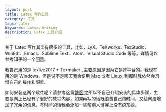 ```yaml
---
layout: post
title: Latex 写作工具
category: 工具
tags: Latex
keywords: Latex，Writing 
description: Latex 工具介绍
---
```

关于 Latex 写作其实有很多的工具，比如，LyX、TeXworks、TexStudio、WinEdt、Emacs、Sublime Text、Atom、Visual Studio Code 等等，详情可以参考知乎的一个[问题](https://www.zhihu.com/question/19954023)。

我自己用的是 texlive2017 + Texmaker , 主要原因是因为它是跨平台的。我现在用的是 Windows，但是说不定哪天我会使用 Mac 或者 Linux, 到那时我依然会习惯自己的操作和配置。

如何安装这两个软件呢？请参考这篇[博客](http://blog.csdn.net/zb1165048017/article/details/52785177),之所以不自己介绍安装的具体步骤，主要是网上已经有了很好的教程内容，如果再写的话既浪费自己的时间，又给网络增加了冗余的信息。有时间的话我会添加一些帮别人博客上没有的东西。